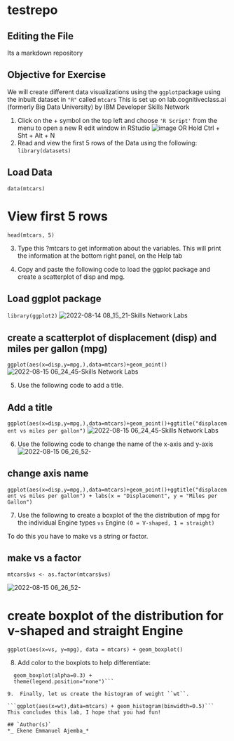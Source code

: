 # testrepo

## Editing the File
Its a markdown repository

## Objective for Exercise
We will create different data visualizations using the `ggplot`package using the inbuilt dataset in `"R"` called `mtcars`
This is set up on lab.cognitiveclass.ai (formerly Big Data University) by IBM Developer Skills Network

1.	Click on the + symbol on the top left and choose `'R Script'` from the menu to open a new R edit window in RStudio
![image](https://user-images.githubusercontent.com/74695986/184834898-0788287d-28c1-48a5-8611-e86f954bb545.png)
OR 
Hold Ctrl + Sht + Alt + N 
2.	Read and view the first 5 rows of the Data using the following:
```library(datasets)```

## Load Data
```data(mtcars)```

# View first 5 rows
```head(mtcars, 5)```

3.	Type this ?mtcars to get information about the variables. This will print the information at the bottom right panel, on the Help tab

4.	Copy and paste the following code to load the ggplot package and create a scatterplot of disp and mpg.
## Load ggplot package
```library(ggplot2)```
![2022-08-14 08_15_21-Skills Network Labs](https://user-images.githubusercontent.com/74695986/184840927-0813e235-8180-4200-a3a9-3c8d8e3db2c2.png)

## create a scatterplot of displacement (disp) and miles per gallon (mpg)
```ggplot(aes(x=disp,y=mpg,),data=mtcars)+geom_point()```
![2022-08-15 06_24_45-Skills Network Labs](https://user-images.githubusercontent.com/74695986/184841638-95ec4700-9aa8-4852-bf9c-31456e6b7f9a.png)

5.	Use the following code to add a title.

## Add a title
``ggplot(aes(x=disp,y=mpg,),data=mtcars)+geom_point()+ggtitle("displacement vs miles per gallon")``
![2022-08-15 06_24_45-Skills Network Labs](https://user-images.githubusercontent.com/74695986/184842930-72c5c32c-4a13-4d9d-ad7e-9fae8b2ea676.png)

6.	Use the following code to change the name of the x-axis and y-axis
![2022-08-15 06_26_52-](https://user-images.githubusercontent.com/74695986/184842975-2960dc4b-3d63-4ce6-a225-016df61826d2.png)

## change axis name
``ggplot(aes(x=disp,y=mpg,),data=mtcars)+geom_point()+ggtitle("displacement vs miles per gallon") + labs(x = "Displacement", y = "Miles per Gallon")``

7.	Use the following to create a boxplot of the the distribution of mpg for the individual Engine types `vs` Engine `(0 = V-shaped, 1 = straight)`

To do this you have to make vs a string or factor.

## make vs a factor
``mtcars$vs <- as.factor(mtcars$vs)``

![2022-08-15 06_26_52-](https://user-images.githubusercontent.com/74695986/184842238-bb9db197-920e-4afc-b51b-d660be941e4c.png)

# create boxplot of the distribution for v-shaped and straight Engine
`ggplot(aes(x=vs, y=mpg), data = mtcars) + geom_boxplot()`

8.	Add color to the boxplots to help differentiate:
```ggplot(aes(x=vs, y=mpg, fill = vs), data = mtcars) + 
  geom_boxplot(alpha=0.3) +
  theme(legend.position="none")```

9.	Finally, let us create the histogram of weight ``wt``.

```ggplot(aes(x=wt),data=mtcars) + geom_histogram(binwidth=0.5)```
This concludes this lab, I hope that you had fun!

## `Author(s)`
*_ Ekene Emmanuel Ajemba_*
